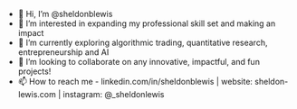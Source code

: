 - 👋 Hi, I’m @sheldonblewis
- 👀 I’m interested in expanding my professional skill set and making an impact
- 🌱 I’m currently exploring algorithmic trading, quantitative research, entrepreneurship and AI
- 💞️ I’m looking to collaborate on any innovative, impactful, and fun projects!
- 📫 How to reach me - linkedin.com/in/sheldonblewis | website: sheldon-lewis.com | instagram: @_sheldonlewis 

<!---
sheldonblewis/sheldonblewis is a ✨ special ✨ repository because its `README.md` (this file) appears on your GitHub profile.
You can click the Preview link to take a look at your changes.
--->

